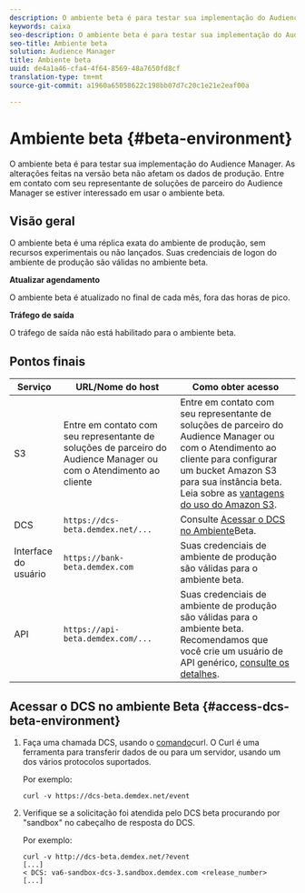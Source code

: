 ```yaml
---
description: O ambiente beta é para testar sua implementação do Audience Manager. As alterações feitas na versão beta não afetam os dados de produção. Entre em contato com seu representante de soluções de parceiro do Audience Manager se estiver interessado em usar o ambiente beta.
keywords: caixa
seo-description: O ambiente beta é para testar sua implementação do Audience Manager. As alterações feitas na versão beta não afetam os dados de produção. Entre em contato com seu representante de soluções de parceiro do Audience Manager se estiver interessado em usar o ambiente beta.
seo-title: Ambiente beta
solution: Audience Manager
title: Ambiente beta
uuid: de4a1a46-cfa4-4f64-8569-48a7650fd8cf
translation-type: tm+mt
source-git-commit: a1960a65058622c198bb07d7c20c1e21e2eaf00a

---
```



# Ambiente beta {#beta-environment}

O ambiente beta é para testar sua implementação do Audience Manager. As alterações feitas na versão beta não afetam os dados de produção. Entre em contato com seu representante de soluções de parceiro do Audience Manager se estiver interessado em usar o ambiente beta.

## Visão geral

O ambiente beta é uma réplica exata do ambiente de produção, sem recursos experimentais ou não lançados. Suas credenciais de logon do ambiente de produção são válidas no ambiente beta.

**Atualizar agendamento**

O ambiente beta é atualizado no final de cada mês, fora das horas de pico.

**Tráfego de saída**

O tráfego de saída não está habilitado para o ambiente beta.

<!-- 

Added re: AAM-30826.

 -->

## Pontos finais



| Serviço | URL/Nome do host | Como obter acesso |
|--- |--- | --- |
| S3 | Entre em contato com seu representante de soluções de parceiro do Audience Manager ou com o Atendimento ao cliente | Entre em contato com seu representante de soluções de parceiro do Audience Manager ou com o Atendimento ao cliente para configurar um bucket Amazon S3 para sua instância beta. Leia sobre as [vantagens do uso do Amazon S3](../reference/amazon-s3.md). |
| DCS | `https://dcs-beta.demdex.net/...` | Consulte [Acessar o DCS no Ambiente](../reference/beta-environment.md#access-dcs-beta-environment)Beta. |
| Interface do usuário | `https://bank-beta.demdex.com` | Suas credenciais de ambiente de produção são válidas para o ambiente beta. |
| API | `https://api-beta.demdex.com/...` | Suas credenciais de ambiente de produção são válidas para o ambiente beta. Recomendamos que você crie um usuário de API genérico, [consulte os detalhes](../api/rest-api-main/aam-api-getting-started.md#requirements). |

## Acessar o DCS no ambiente Beta {#access-dcs-beta-environment}

1. Faça uma chamada DCS, usando o [comando](https://curl.haxx.se/docs/manpage.html)curl. O Curl é uma ferramenta para transferir dados de ou para um servidor, usando um dos vários protocolos suportados.

   Por exemplo:

   `curl -v https://dcs-beta.demdex.net/event`

1. Verifique se a solicitação foi atendida pelo DCS beta procurando por "sandbox" no cabeçalho de resposta do DCS.

   Por exemplo:

   ```
   curl -v http://dcs-beta.demdex.net/?event
   [...]
   < DCS: va6-sandbox-dcs-3.sandbox.demdex.com <release_number>
   [...]
   ```

<!--

1. Determine the load balancer's endpoint IP addresses.

   Run the `dig`  [command](https://en.wikipedia.org/wiki/Dig_(command)) to determine the IP address of the nearest load balancer. The `dig` command queries the Domain Name System and returns the name and IP addresses of the [!DNL Audience Manager] [!UICONTROL Data Collection Servers (DCS)].

   ```
   dig dcs-beta.demdex.net
   ...
   dcs-sandbox-1754093861.us-east-1.elb.amazonaws.com. 60 IN A 52.87.15.51
   dcs-sandbox-1754093861.us-east-1.elb.amazonaws.com. 60 IN A 50.16.150.8
   dcs-sandbox-1754093861.us-east-1.elb.amazonaws.com. 60 IN A 52.2.228.100
   ```

2. Using one of the addresses in the above table, add a static DNS entry in the [!DNL /etc/hosts] file.

   On Windows, modify [!DNL c:\WINDOWS\system32\drivers\etc\hosts].

   For example:

   [!DNL 52.87.15.51 *`samplepartner`*.demdex.net]

   >[!NOTE]
   >
   >The addresses change occasionally, so you must keep your [!DNL /etc/hosts] file up to date.

   Additionally, if you need to set up ID synchronization, you must add a similar entry for [!DNL dpm.demdex.net.]

   [!DNL 52.87.15.51 dpm.demdex.net]. 

3. Make a DCS call, using the `curl` [command](https://curl.haxx.se/docs/manpage.html). Curl is a tool to transfer data from or to a server, using one of many supported protocols.

   For example:

   [!DNL https://<domain>/event?product=camera] 

4. Verify that your request was served by the beta DCS by looking for "sandbox" in the DCS response header.

   For example:

   ```
   curl -v https://dcs-beta.demdex.net/?event
   [...]
   < DCS: va6-sandbox-dcs-3.sandbox.demdex.com <release_number>
   [...]
   ```

   -->